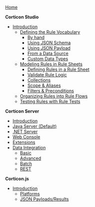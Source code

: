 [Home](README.md)

**Corticon Studio**

- [Introduction](studio/README.md)
  - [Defining the Rule Vocabulary](studio/vocabulary/)
    - [By hand](studio/vocabulary/create-by-hand.md)
    - [Using JSON Schema](studio/vocabulary/create-from-json-schema.md)
    - [Using JSON Payload](studio/vocabulary/create-from-json-payload.md)
    - [From a Data Source](studio/vocabulary/create-from-datasource.md)
    - [Custom Data Types](studio/vocabulary/cdt.md)
  - [Modeling Rules in Rule Sheets](studio/rulesheets/)
    - [Defining Rules in a Rule Sheet](studio/rulesheets/Defining-rules-in-a-Rulesheet.md)
    - [Validate Rule Logic](studio/rulesheets/logical-integrity.md)
    - [Collections](studio/rulesheets/collections.md)
    - [Scope & Aliases](studio/rulesheets/scope-and-aliases.md)
    - [Filters & Preconditions](studio/rulesheets/filters-preconditions.md)
  - [Organizing Rules into Rule Flows](studio/ruleflows/)
  - [Testing Rules with Rule Tests](studio/ruletests/)

**Corticon Server**

- [Introduction](server/README.md)
- [Java Server (Default)](server/java.md)
- [.NET Server](server/net.md)
- [Web Console](server/console.md)
- [Extensions](server/extending.md)
- [Data Integration](server/data/README.md)
  - [Basic](server/data/edc.md)
  - [Advanced](server/data/adc.md)
  - [Batch](server/data/batch.md)
  - [REST](server/data/rest.md)

**Corticon.js**

- [Introduction](js/README.md)
  - [Platforms](js/platforms.md)
  - [JSON Payloads/Results](js/json-payloads.md)

